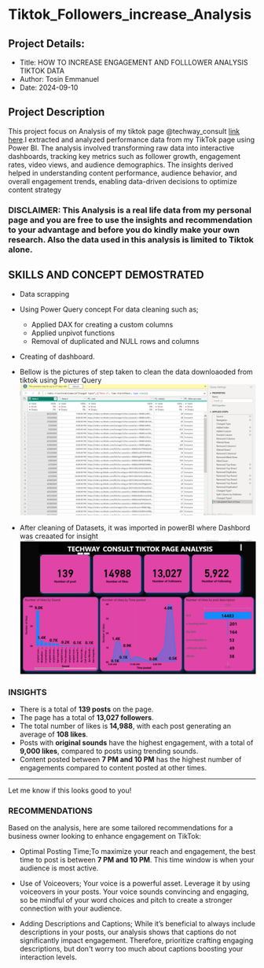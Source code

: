 # Tiktok_Followers_increase_Analysis

## Project Details:
  * Title:  HOW TO INCREASE ENGAGEMENT AND FOLLLOWER ANALYSIS TIKTOK DATA
  * Author: Tosin Emmanuel
  * Date: 2024-09-10

## Project Description
This project focus on Analysis of my tiktok page @techway_consult [link here](https://www.tiktok.com/@techways_consult?_r=1&_d=ec47991age7beg&sec_uid=MS4wLjABAAAAPCPRq-46vY1CJ0wtaNt0ulADtfgjbgpvYIe5EVOeTDLFm9bky6iQXwQyCioGJeMS&share_author_id=7274171724555273222&sharer_language=en&source=h5_m&u_code=e9la4747d543bc&timestamp=1726091792&user_id=7274171724555273222&sec_user_id=MS4wLjABAAAAPCPRq-46vY1CJ0wtaNt0ulADtfgjbgpvYIe5EVOeTDLFm9bky6iQXwQyCioGJeMS&utm_source=copy&utm_campaign=client_share&utm_medium=android&share_iid=7364847443702597382&share_link_id=19beec77-48f0-4df8-ae62-925bac197bb4&share_app_id=1233&ugbiz_name=ACCOUNT&ug_btm=b8727%2Cb0229&social_share_type=5&enable_checksum=1).I extracted and analyzed performance data from my TikTok page using Power BI. The analysis involved transforming raw data into interactive dashboards, tracking key metrics such as follower growth, engagement rates, video views, and audience demographics. The insights derived helped in understanding content performance, audience behavior, and overall engagement trends, enabling data-driven decisions to optimize content strategy

### DISCLAIMER: This Analysis is a real life data from my personal page and you are free to use the insights and recommendation to your advantage and before you do kindly make your own research.  Also the data used in this analysis is limited to Tiktok alone.

## SKILLS AND CONCEPT DEMOSTRATED

* Data scrapping
* Using Power Query concept For data cleaning such as;
   * Applied DAX for creating a custom columns
   * Applied unpivot functions
   * Removal of duplicated and NULL rows and columns
* Creating of dashboard.
 
 * Bellow is the pictures of step taken to clean the data downloaoded from tiktok using Power Query
 ![image](https://github.com/AdebayoTosin/Tiktok_Followers_increase_Analysis/blob/main/pwer_Query.png)

* After cleaning of Datasets, it was imported in powerBI where Dashbord was creaated for insight
![image](https://github.com/AdebayoTosin/Tiktok_Followers_increase_Analysis/blob/main/titktok_dashboard.png)

### INSIGHTS

- There is a total of **139 posts** on the page.
- The page has a total of **13,027 followers**.
- The total number of likes is **14,988**, with each post generating an average of **108 likes**.
- Posts with **original sounds** have the highest engagement, with a total of **9,000 likes**, compared to posts using trending sounds.
- Content posted between **7 PM and 10 PM** has the highest number of engagements compared to content posted at other times.

---

Let me know if this looks good to you!

### RECOMMENDATIONS

Based on the analysis, here are some tailored recommendations for a business owner looking to enhance engagement on TikTok:

* Optimal Posting Time;To maximize your reach and engagement, the best time to post is between **7 PM and 10 PM**. This time window is when your audience is most active.

* Use of Voiceovers; Your voice is a powerful asset. Leverage it by using voiceovers in your posts. Your voice sounds convincing and engaging, so be mindful of your word choices and pitch to create a stronger connection with your audience.

* Adding Descriptions and Captions;  While it’s beneficial to always include descriptions in your posts, our analysis shows that captions do not significantly impact engagement. Therefore, prioritize crafting engaging descriptions, but don't worry too much about captions boosting your interaction levels.
